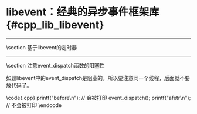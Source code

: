 libevent：经典的异步事件框架库{#cpp_lib_libevent}
=====================================

<hr>
\section 基于libevent的定时器


<hr>
\section 注意event_dispatch函数的阻塞性

如题libevent中的event_dispatch是阻塞的，所以要注意同一个线程，后面就不要放代码了。

\code{.cpp}
printf("before\n"); // 会被打印
event_dispatch();
printf("afetr\n");  // 不会被打印
\endcode